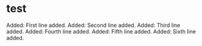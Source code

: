 # test

Added: First line added.
Added: Second line added.
Added: Third line added.
Added: Fourth line added.
Added: Fifth line added.
Added: Sixth line added.
